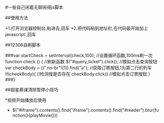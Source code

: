 #一些自己闲着无聊闹得js脚本

##使用方法

*1.打开浏览器控制台,粘进去,回车
*2.把代码粘到地址栏,在代码最开始加上javascript:,回车

##12306自刷脚本

###var startCheck = setInterval(check,100);        //设置循环函数,100ms刷一次
    function check () {                            //刷新函数
    $("#query_ticket").click();                    //模拟点击查询按钮
    var checkBody = $($(".no-br")[1]).find("a");   //获取订票按钮,1为第二行的列车
    if(checkBody){                                 //检测按是否存在
      checkBody.click()                            //模拟点击订票按钮
    }
###}

##超星慕课清除暂停小技巧

*视频开始播放后使用

+ $("#iframe").contents().find("iframe").contents().find("#reader").blur(function(){playMovie()})
